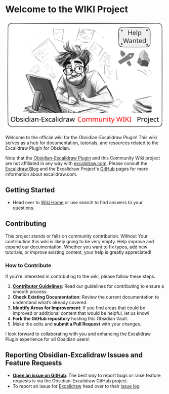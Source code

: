 # Welcome to the WIKI Project

![Welcome](Welcome%20to%20the%20Wiki.svg)

Welcome to the official wiki for the Obsidian-Excalidraw Plugin! This wiki serves as a hub for documentation, tutorials, and resources related to the Excalidraw Plugin for Obsidian.

Note that the [Obsidian-Excalidraw Plugin](https://github.com/zsviczian/obsidian-excalidraw-plugin/) and this Community Wiki project are not affiliated in any way with [excalidraw.com](https://excalidraw.com). Please consult the [Excalidraw Blog](https://blog.excalidraw.com/) and the Excalidraw Project's [GitHub](https://github.com/excalidraw/excalidraw) pages for more information about excalidraw.com.

## Getting Started

- Head over to [Wiki Home](https://excalidraw-obsidian.online/Hobbies/Excalidraw+Blog/WIKI/Wiki+Home) or use search to find answers to your questions.

## Contributing

This project stands or falls on community contribution. Without Your contribution this wiki is likely going to be very empty. Help improve and expand our documentation. Whether you want to fix typos, add new tutorials, or improve existing content, your help is greatly appreciated!

### How to Contribute

If you’re interested in contributing to the wiki, please follow these steps:

1. **[Contributor Guidelines](https://excalidraw-obsidian.online/Hobbies/Excalidraw+Blog/WIKI/00+Housekeeping/Contributor+Guidelines)**: Read our guidelines for contributing to ensure a smooth process.
2. **Check Existing Documentation**: Review the current documentation to understand what’s already covered.
3. **Identify Areas for Improvement**: If you find areas that could be improved or additional content that would be helpful, let us know!
4. **Fork the GitHub repository** hosting this Obsidian Vault.
5. Make the edits and **submit a Pull Request** with your changes.

I look forward to collaborating with you and enhancing the Excalidraw Plugin experience for all Obsidian users!

## Reporting Obsidian-Excalidraw Issues and Feature Requests

- **[Open an issue on GitHub](https://github.com/zsviczian/obsidian-excalidraw-plugin/issues/new/choose)**: The best way to report bugs or raise feature requests is via the Obsidian-Excalidraw GitHub project.
- To report an issue for [Excalidraw](https://excalidraw.com) head over to their [issue log](https://github.com/excalidraw/excalidraw)
